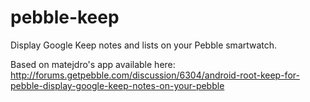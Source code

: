 # pebble-keep
Display Google Keep notes and lists on your Pebble smartwatch.

Based on matejdro's app available here: http://forums.getpebble.com/discussion/6304/android-root-keep-for-pebble-display-google-keep-notes-on-your-pebble
